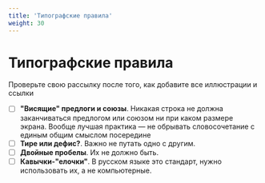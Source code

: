 ```yaml
---
title: 'Типографские правила'
weight: 30
---
```

# Типографские правила

Проверьте свою рассылку после того, как добавите все иллюстрации и ссылки

- [ ] **"Висящие" предлоги и союзы**. Никакая строка не должна заканчиваться предлогом или союзом ни при каком размере экрана. Вообще лучшая практика &#x2014; не обрывать словосочетание с единым общим смыслом посередине
- [ ] **Тире или дефис?**. Важно не путать одно с другим.
- [ ] **Двойные пробелы**. Их не должно быть.
- [ ] **Кавычки-"елочки"**. В русском языке это стандарт, нужно использовать их, а не компьютерные.